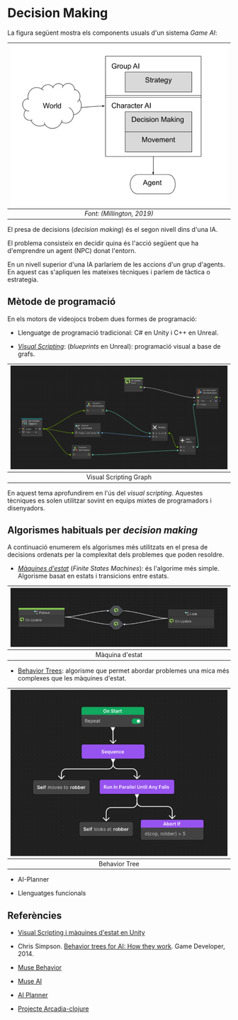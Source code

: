 # Decision Making

La figura següent mostra els components usuals d'un sistema *Game AI*:

|![Esquema GameAI](figures/esquema.png)|
|:--:| 
| *Font: (Millington, 2019)* |

El presa de decisions (*decision making*) és el segon nivell dins d'una IA. 

El problema consisteix en decidir quina és l'acció següent que ha d'emprendre un agent (NPC) donat l'entorn.

En un nivell superior d'una IA parlaríem de les accions d'un grup d'agents. En aquest cas s'apliquen les mateixes tècniques i parlem de tàctica o estrategia.

## Mètode de programació

En els motors de videojocs trobem dues formes de programació:

- Llenguatge de programació tradicional: C# en Unity i C++ en Unreal.

- *[Visual Scripting](vs.md)*: (*blueprints* en Unreal): programació visual a base de grafs.

|![](figures/pursue.png)|
|:--:| 
| Visual Scripting Graph |

En aquest tema aprofundirem en l'ús del *visual scripting*. Aquestes tècniques es solen utilitzar sovint en equips mixtes de programadors i disenyadors.

## Algorismes habituals per *decision making*

A continuació enumerem els algorismes més utilitzats en el presa de decisions ordenats per la complexitat dels problemes que poden resoldre.

- *[Màquines d'estat](fsm.md)* (*Finite States Machines*): és l'algorime més simple. Algorisme basat en estats i transicions entre estats.

|![](figures/fsm.png)|
|:--:| 
| Màquina d'estat |

- [Behavior Trees](bts.md): algorisme que permet abordar problemes una mica més complexes que les màquines d'estat.

|![](figures/bt.png)|
|:--:| 
| Behavior Tree |

- AI-Planner

- Llenguatges funcionals

## Referències

- [Visual Scripting i màquines d'estat en Unity](https://docs.unity3d.com/Packages/com.unity.visualscripting@1.9/manual/index.html)

- Chris Simpson. [Behavior trees for AI: How they work](https://www.gamedeveloper.com/programming/behavior-trees-for-ai-how-they-work). Game Developer, 2014.

- [Muse Behavior](https://docs.unity3d.com/Packages/com.unity.muse.behavior@0.10/manual/index.html)

- [Muse AI](https://unity.com/products/muse)

- [AI Planner](https://docs.unity3d.com/Packages/com.unity.ai.planner@0.3/manual/index.html)

- [Projecte Arcadia-clojure](https://arcadia-unity.github.io/)

